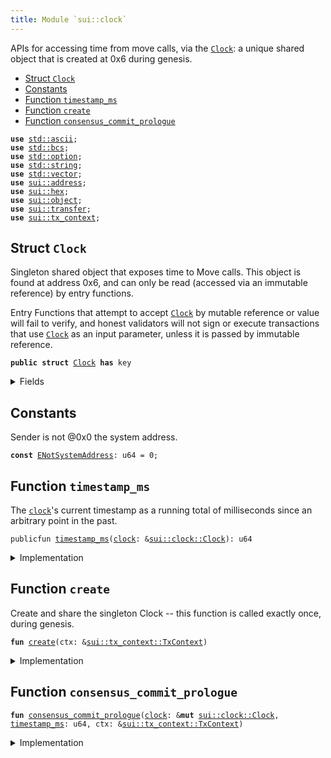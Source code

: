 ```yaml
---
title: Module `sui::clock`
---
```


APIs for accessing time from move calls, via the <code><a href="sui/clock.md#sui_clock_Clock">Clock</a></code>: a unique
shared object that is created at 0x6 during genesis.


-  [Struct `Clock`](#sui_clock_Clock)
-  [Constants](#@Constants_0)
-  [Function `timestamp_ms`](#sui_clock_timestamp_ms)
-  [Function `create`](#sui_clock_create)
-  [Function `consensus_commit_prologue`](#sui_clock_consensus_commit_prologue)


<pre><code><b>use</b> <a href="../std/ascii.md#std_ascii">std::ascii</a>;
<b>use</b> <a href="../std/bcs.md#std_bcs">std::bcs</a>;
<b>use</b> <a href="../std/option.md#std_option">std::option</a>;
<b>use</b> <a href="../std/string.md#std_string">std::string</a>;
<b>use</b> <a href="../std/vector.md#std_vector">std::vector</a>;
<b>use</b> <a href="sui/address.md#sui_address">sui::address</a>;
<b>use</b> <a href="sui/hex.md#sui_hex">sui::hex</a>;
<b>use</b> <a href="sui/object.md#sui_object">sui::object</a>;
<b>use</b> <a href="sui/transfer.md#sui_transfer">sui::transfer</a>;
<b>use</b> <a href="sui/tx_context.md#sui_tx_context">sui::tx_context</a>;
</code></pre>



<a name="sui_clock_Clock"></a>

## Struct `Clock`

Singleton shared object that exposes time to Move calls.  This
object is found at address 0x6, and can only be read (accessed
via an immutable reference) by entry functions.

Entry Functions that attempt to accept <code><a href="sui/clock.md#sui_clock_Clock">Clock</a></code> by mutable
reference or value will fail to verify, and honest validators
will not sign or execute transactions that use <code><a href="sui/clock.md#sui_clock_Clock">Clock</a></code> as an
input parameter, unless it is passed by immutable reference.


<pre><code><b>public</b> <b>struct</b> <a href="sui/clock.md#sui_clock_Clock">Clock</a> <b>has</b> key
</code></pre>



<details>
<summary>Fields</summary>


<dl>
<dt>
<code>id: <a href="sui/object.md#sui_object_UID">sui::object::UID</a></code>
</dt>
<dd>
</dd>
<dt>
<code><a href="sui/clock.md#sui_clock_timestamp_ms">timestamp_ms</a>: u64</code>
</dt>
<dd>
 The clock's timestamp, which is set automatically by a
 system transaction every time consensus commits a
 schedule, or by <code>sui::clock::increment_for_testing</code> during
 testing.
</dd>
</dl>


</details>

<a name="@Constants_0"></a>

## Constants


<a name="sui_clock_ENotSystemAddress"></a>

Sender is not @0x0 the system address.


<pre><code><b>const</b> <a href="sui/clock.md#sui_clock_ENotSystemAddress">ENotSystemAddress</a>: u64 = 0;
</code></pre>



<a name="sui_clock_timestamp_ms"></a>

## Function `timestamp_ms`

The <code><a href="sui/clock.md#sui_clock">clock</a></code>'s current timestamp as a running total of
milliseconds since an arbitrary point in the past.


<pre><code>publicfun <a href="sui/clock.md#sui_clock_timestamp_ms">timestamp_ms</a>(<a href="sui/clock.md#sui_clock">clock</a>: &<a href="sui/clock.md#sui_clock_Clock">sui::clock::Clock</a>): u64
</code></pre>



<details>
<summary>Implementation</summary>


<pre><code><b>public</b> <b>fun</b> <a href="sui/clock.md#sui_clock_timestamp_ms">timestamp_ms</a>(<a href="sui/clock.md#sui_clock">clock</a>: &<a href="sui/clock.md#sui_clock_Clock">Clock</a>): u64 {
    <a href="sui/clock.md#sui_clock">clock</a>.<a href="sui/clock.md#sui_clock_timestamp_ms">timestamp_ms</a>
}
</code></pre>



</details>

<a name="sui_clock_create"></a>

## Function `create`

Create and share the singleton Clock -- this function is
called exactly once, during genesis.


<pre><code><b>fun</b> <a href="sui/clock.md#sui_clock_create">create</a>(ctx: &<a href="sui/tx_context.md#sui_tx_context_TxContext">sui::tx_context::TxContext</a>)
</code></pre>



<details>
<summary>Implementation</summary>


<pre><code><b>fun</b> <a href="sui/clock.md#sui_clock_create">create</a>(ctx: &TxContext) {
    <b>assert</b>!(ctx.sender() == @0x0, <a href="sui/clock.md#sui_clock_ENotSystemAddress">ENotSystemAddress</a>);
    <a href="sui/transfer.md#sui_transfer_share_object">transfer::share_object</a>(<a href="sui/clock.md#sui_clock_Clock">Clock</a> {
        id: <a href="sui/object.md#sui_object_clock">object::clock</a>(),
        // Initialised to zero, but set to a real timestamp by a
        // system transaction before it can be witnessed by a <b>move</b>
        // call.
        <a href="sui/clock.md#sui_clock_timestamp_ms">timestamp_ms</a>: 0,
    })
}
</code></pre>



</details>

<a name="sui_clock_consensus_commit_prologue"></a>

## Function `consensus_commit_prologue`



<pre><code><b>fun</b> <a href="sui/clock.md#sui_clock_consensus_commit_prologue">consensus_commit_prologue</a>(<a href="sui/clock.md#sui_clock">clock</a>: &<b>mut</b> <a href="sui/clock.md#sui_clock_Clock">sui::clock::Clock</a>, <a href="sui/clock.md#sui_clock_timestamp_ms">timestamp_ms</a>: u64, ctx: &<a href="sui/tx_context.md#sui_tx_context_TxContext">sui::tx_context::TxContext</a>)
</code></pre>



<details>
<summary>Implementation</summary>


<pre><code><b>fun</b> <a href="sui/clock.md#sui_clock_consensus_commit_prologue">consensus_commit_prologue</a>(<a href="sui/clock.md#sui_clock">clock</a>: &<b>mut</b> <a href="sui/clock.md#sui_clock_Clock">Clock</a>, <a href="sui/clock.md#sui_clock_timestamp_ms">timestamp_ms</a>: u64, ctx: &TxContext) {
    // Validator will make a special system call with sender set <b>as</b> 0x0.
    <b>assert</b>!(ctx.sender() == @0x0, <a href="sui/clock.md#sui_clock_ENotSystemAddress">ENotSystemAddress</a>);
    <a href="sui/clock.md#sui_clock">clock</a>.<a href="sui/clock.md#sui_clock_timestamp_ms">timestamp_ms</a> = <a href="sui/clock.md#sui_clock_timestamp_ms">timestamp_ms</a>
}
</code></pre>



</details>
